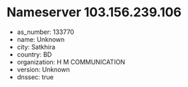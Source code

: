 # Nameserver 103.156.239.106

* as_number: 133770
* name: Unknown
* city: Satkhira
* country: BD
* organization: H M COMMUNICATION
* version: Unknown
* dnssec: true
